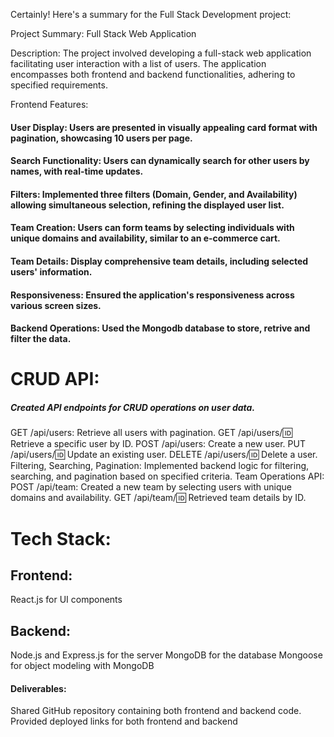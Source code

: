 Certainly! Here's a summary for the Full Stack Development project:

Project Summary: Full Stack Web Application

Description:
The project involved developing a full-stack web application facilitating user interaction with a list of users. The application encompasses both frontend and backend functionalities, adhering to specified requirements.

Frontend Features:

#### User Display: Users are presented in visually appealing card format with pagination, showcasing 10 users per page.
#### Search Functionality: Users can dynamically search for other users by names, with real-time updates.
#### Filters: Implemented three filters (Domain, Gender, and Availability) allowing simultaneous selection, refining the displayed user list.
#### Team Creation: Users can form teams by selecting individuals with unique domains and availability, similar to an e-commerce cart.
#### Team Details: Display comprehensive team details, including selected users' information.
#### Responsiveness: Ensured the application's responsiveness across various screen sizes.
#### Backend Operations: Used the Mongodb database to store, retrive and filter the data.

# CRUD API: 
##### Created API endpoints for CRUD operations on user data.
GET /api/users: Retrieve all users with pagination.
GET /api/users/:id: Retrieve a specific user by ID.
POST /api/users: Create a new user.
PUT /api/users/:id: Update an existing user.
DELETE /api/users/:id: Delete a user.
Filtering, Searching, Pagination: Implemented backend logic for filtering, searching, and pagination based on specified criteria.
Team Operations API:
POST /api/team: Created a new team by selecting users with unique domains and availability.
GET /api/team/:id: Retrieved team details by ID.

# Tech Stack:

## Frontend:
React.js for UI components

## Backend:
Node.js and Express.js for the server
MongoDB for the database
Mongoose for object modeling with MongoDB

#### Deliverables:
Shared GitHub repository containing both frontend and backend code.
Provided deployed links for both frontend and backend
